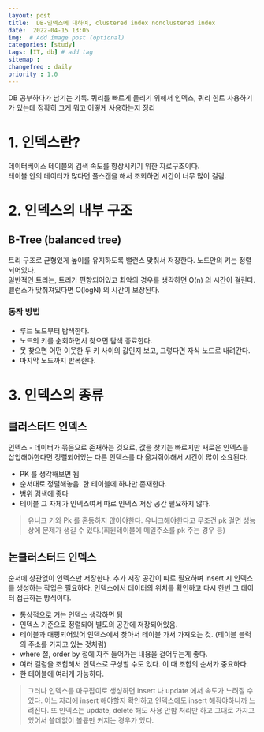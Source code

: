 ```yaml
---
layout: post
title:  DB-인덱스에 대하여, clustered index nonclustered index
date:  2022-04-15 13:05
img:  # Add image post (optional)
categories: [study]
tags: [IT, db] # add tag
sitemap :
changefreq : daily
priority : 1.0
---
```


DB 공부하다가 남기는 기록. 
쿼리를 빠르게 돌리기 위해서 인덱스, 쿼리 힌트 사용하기가 있는데 정확히 그게 뭐고 어떻게 사용하는지 정리

# 1. 인덱스란? 
데이터베이스 테이블의 검색 속도를 향상시키기 위한 자료구조이다.  
테이블 안의 데이터가 많다면 풀스캔을 해서 조회하면 시간이 너무 많이 걸림.

# 2. 인덱스의 내부 구조 
## B-Tree (balanced tree)  
트리 구조로  균형있게 높이를 유지하도록 밸런스 맞춰서 저장한다. 노드안의 키는 정렬되어있다.  
일반적인 트리는, 트리가 편향되어있고 최악의 경우를 생각하면 O(n) 의 시간이 걸린다.   
밸런스가 맞춰져있다면 O(logN) 의 시간이 보장된다. 

### 동작 방법 
- 루트 노드부터 탐색한다. 
- 노드의 키를 순회하면서 찾으면 탐색 종료한다. 
- 못 찾으면 어떤 이웃한 두 키 사이의 값인지 보고,  그렇다면 자식 노드로 내려간다.  
- 마지막 노드까지 반복한다. 


# 3. 인덱스의 종류

## 클러스터드 인덱스
인덱스 - 데이터가 묶음으로 존재하는 것으로, 값을 찾기는 빠르지만 새로운 인덱스를 삽입해야한다면 정렬되어있는 다른 인덱스를 다 옮겨줘야해서 시간이 많이 소요된다.  
- PK 를 생각해보면 됨  
- 순서대로 정렬해놓음. 한 테이블에 하나만 존재한다.  
- 범위 검색에 좋다 
- 테이블 그 자체가 인덱스여서 따로 인덱스 저장 공간 필요하지 않다. 
> 유니크 키와 Pk 를 혼동하지 않아야한다. 유니크해야한다고 무조건 pk 걸면 성능상에 문제가 생길 수 있다.(회원테이블에 메일주소를 pk 주는 경우 등)

## 논클러스터드 인덱스
순서에 상관없이 인덱스만 저장한다. 추가 저장 공간이 따로 필요하며 insert 시 인덱스를 생성하는 작업은 필요하다. 
인덱스에서 데이터의 위치를 확인하고 다시 한번 그 데이터 접근하는 방식이다. 
- 통상적으로 거는 인덱스 생각하면 됨 
- 인덱스 기준으로 정렬되어 별도의 공간에 저장되어있음. 
- 테이블과 매핑되어있어 인덱스에서 찾아서 테이블 가서 가져오는 것. (테이블 블럭의 주소를 가지고 있는 것처럼)
- where 절, order by 절에 자주 들어가는 내용을 걸어두는게 좋다. 
- 여러 컬럼을 조합해서 인덱스로 구성할 수도 있다.  이 때 조합의 순서가 중요하다.   
- 한 테이블에 여러개 가능하다.

> 그러나 인덱스를 마구잡이로 생성하면 insert 나 update 에서 속도가 느려질 수 있다. 
어느 자리에 insert 해야할지 확인하고 인덱스에도 insert 해줘야하니까 느려진다.
또 인덱스는 update, delete 해도 사용 안함 처리만 하고 그대로 가지고 있어서 쓸데없이 볼륨만 커지는 경우가 있다. 